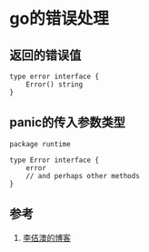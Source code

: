 <!-- toc -->
# go的错误处理

## 返回的错误值

	type error interface {
		Error() string
	}

## panic的传入参数类型

	package runtime
	
	type Error interface {
		error
		// and perhaps other methods
	}




## 参考

1. [李佶澳的博客][1]

[1]: https://www.lijiaocn.com "李佶澳的博客"
